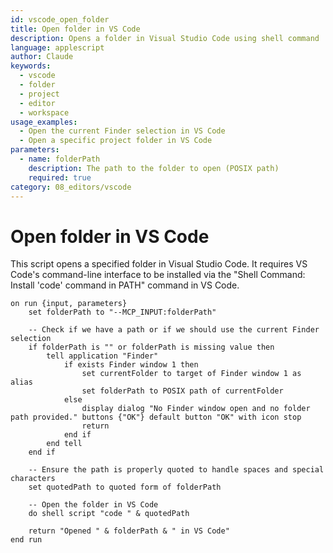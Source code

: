 ```yaml
---
id: vscode_open_folder
title: Open folder in VS Code
description: Opens a folder in Visual Studio Code using shell command
language: applescript
author: Claude
keywords:
  - vscode
  - folder
  - project
  - editor
  - workspace
usage_examples:
  - Open the current Finder selection in VS Code
  - Open a specific project folder in VS Code
parameters:
  - name: folderPath
    description: The path to the folder to open (POSIX path)
    required: true
category: 08_editors/vscode
---
```


# Open folder in VS Code

This script opens a specified folder in Visual Studio Code. It requires VS Code's command-line interface to be installed via the "Shell Command: Install 'code' command in PATH" command in VS Code.

```applescript
on run {input, parameters}
    set folderPath to "--MCP_INPUT:folderPath"
    
    -- Check if we have a path or if we should use the current Finder selection
    if folderPath is "" or folderPath is missing value then
        tell application "Finder"
            if exists Finder window 1 then
                set currentFolder to target of Finder window 1 as alias
                set folderPath to POSIX path of currentFolder
            else
                display dialog "No Finder window open and no folder path provided." buttons {"OK"} default button "OK" with icon stop
                return
            end if
        end tell
    end if
    
    -- Ensure the path is properly quoted to handle spaces and special characters
    set quotedPath to quoted form of folderPath
    
    -- Open the folder in VS Code
    do shell script "code " & quotedPath
    
    return "Opened " & folderPath & " in VS Code"
end run
```
